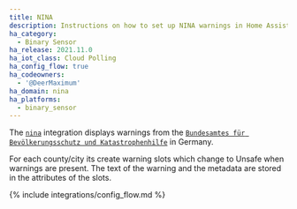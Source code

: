 ```yaml
---
title: NINA
description: Instructions on how to set up NINA warnings in Home Assistant.
ha_category:
  - Binary Sensor
ha_release: 2021.11.0
ha_iot_class: Cloud Polling
ha_config_flow: true
ha_codeowners:
  - '@DeerMaximum'
ha_domain: nina
ha_platforms:
  - binary_sensor
---
```


The [`nina`](https://www.bbk.bund.de/DE/Warnung-Vorsorge/Warn-App-NINA/warn-app-nina_node.html) integration displays warnings from the [`Bundesamtes für Bevölkerungsschutz und Katastrophenhilfe`](https://www.bbk.bund.de/) in Germany.

For each county/city its create warning slots which change to Unsafe when warnings are present. The text of the warning and the metadata are stored in the attributes of the slots.

{% include integrations/config_flow.md %}
